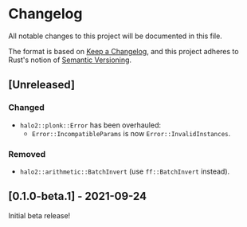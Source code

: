 # Changelog
All notable changes to this project will be documented in this file.

The format is based on [Keep a Changelog](https://keepachangelog.com/en/1.0.0/),
and this project adheres to Rust's notion of
[Semantic Versioning](https://semver.org/spec/v2.0.0.html).

## [Unreleased]
### Changed
- `halo2::plonk::Error` has been overhauled:
  - `Error::IncompatibleParams` is now `Error::InvalidInstances`.

### Removed
- `halo2::arithmetic::BatchInvert` (use `ff::BatchInvert` instead).

## [0.1.0-beta.1] - 2021-09-24
Initial beta release!
